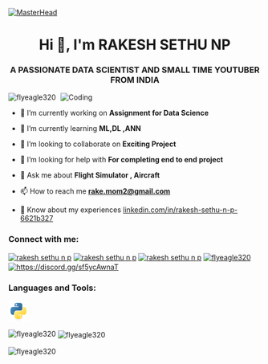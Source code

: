 [![MasterHead](https://https://cdn.hackernoon.com/images/f2px36fy.gif)](https://rishavchanda.io)
<h1 align="center">Hi 👋, I'm RAKESH SETHU NP</h1>
<h3 align="center">A PASSIONATE DATA SCIENTIST AND SMALL TIME YOUTUBER FROM INDIA</h3>
<img align="right" alt="Coding" width="400" src="https://i.pinimg.com/originals/50/83/e0/5083e0a2a7dcaae07c142e8b87036a27.gif">

<p align="left"> <img src="https://komarev.com/ghpvc/?username=flyeagle320&label=Profile%20views&color=0e75b6&style=flat" alt="flyeagle320" /> </p>

- 🔭 I’m currently working on **Assignment for Data Science**

- 🌱 I’m currently learning **ML,DL ,ANN**

- 👯 I’m looking to collaborate on **Exciting Project**

- 🤝 I’m looking for help with **For completing end to end project**

- 💬 Ask me about **Flight Simulator , Aircraft**

- 📫 How to reach me **rake.mom2@gmail.com**

- 📄 Know about my experiences [linkedin.com/in/rakesh-sethu-n-p-6621b327](linkedin.com/in/rakesh-sethu-n-p-6621b327)

<h3 align="left">Connect with me:</h3>
<p align="left">
<a href="https://linkedin.com/in/rakesh sethu n p" target="blank"><img align="center" src="https://raw.githubusercontent.com/rahuldkjain/github-profile-readme-generator/master/src/images/icons/Social/linked-in-alt.svg" alt="rakesh sethu n p" height="30" width="40" /></a>
<a href="https://fb.com/rakesh sethu n p" target="blank"><img align="center" src="https://raw.githubusercontent.com/rahuldkjain/github-profile-readme-generator/master/src/images/icons/Social/facebook.svg" alt="rakesh sethu n p" height="30" width="40" /></a>
<a href="https://instagram.com/rakesh sethu n p" target="blank"><img align="center" src="https://raw.githubusercontent.com/rahuldkjain/github-profile-readme-generator/master/src/images/icons/Social/instagram.svg" alt="rakesh sethu n p" height="30" width="40" /></a>
<a href="https://www.youtube.com/c/flyeagle320" target="blank"><img align="center" src="https://raw.githubusercontent.com/rahuldkjain/github-profile-readme-generator/master/src/images/icons/Social/youtube.svg" alt="flyeagle320" height="30" width="40" /></a>
<a href="https://discord.gg/https://discord.gg/sf5ycAwnaT" target="blank"><img align="center" src="https://raw.githubusercontent.com/rahuldkjain/github-profile-readme-generator/master/src/images/icons/Social/discord.svg" alt="https://discord.gg/sf5ycAwnaT" height="30" width="40" /></a>
</p>

<h3 align="left">Languages and Tools:</h3>
<p align="left"> <a href="https://www.python.org" target="_blank" rel="noreferrer"> <img src="https://raw.githubusercontent.com/devicons/devicon/master/icons/python/python-original.svg" alt="python" width="40" height="40"/> </a> </p>

<p><img align="left" src="https://github-readme-stats.vercel.app/api/top-langs?username=flyeagle320&show_icons=true&locale=en&layout=compact" alt="flyeagle320" /></p>

<p>&nbsp;<img align="center" src="https://github-readme-stats.vercel.app/api?username=flyeagle320&show_icons=true&locale=en" alt="flyeagle320" /></p>

<p><img align="center" src="https://github-readme-streak-stats.herokuapp.com/?user=flyeagle320&" alt="flyeagle320" /></p>
